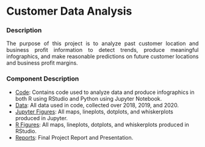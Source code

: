 # Customer Data Analysis

### Description
<div style="text-align: justify"> The purpose of this project is to analyze past customer location and business profit information to detect trends, produce meaningful infographics, and make reasonable predictions on future customer locations and business profit margins.</div>

### Component Description
- [Code](code): Contains code used to analyze data and produce infographics in both R using RStudio and Python using Jupyter Notebook.
- [Data](data): All data used in code, collected over 2018, 2019, and 2020.
- [Jupyter Figures](Jupyter%20Figures): All maps, lineplots, dotplots, and whiskerplots produced in Jupyter.
- [R Figures](R%20Figures): All maps, lineplots, dotplots, and whiskerplots produced in RStudio.
- [Reports](Reports): Final Project Report and Presentation.
